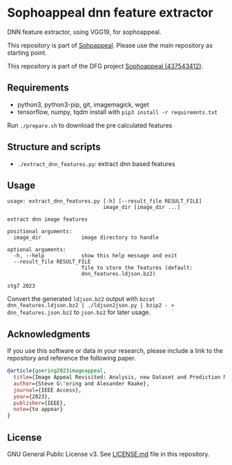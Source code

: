 # Sophoappeal dnn feature extractor
DNN feature extractor, using VGG19, for sophoappeal.

This repository is part of [Sohpappeal](https://github.com/Telecommunication-Telemedia-Assessment/sophoappeal).
Please use the main repository as starting point.

This repository is part of the DFG project [Sophoappeal (437543412)](https://www.tu-ilmenau.de/universitaet/fakultaeten/fakultaet-elektrotechnik-und-informationstechnik/profil/institute-und-fachgebiete/fachgebiet-audiovisuelle-technik/forschung/dfg-projekt-sophoappeal).


## Requirements


* python3, python3-pip, git, imagemagick, wget
* tensorflow, numpy, tqdm install with `pip3 install -r requiremnts.txt`

Run `./prepare.sh` to download the pre calculated features

## Structure and scripts

* `./extract_dnn_features.py`: extract dnn based features

## Usage
```
usage: extract_dnn_features.py [-h] [--result_file RESULT_FILE]
                               image_dir [image_dir ...]

extract dnn image features

positional arguments:
  image_dir             image directory to handle

optional arguments:
  -h, --help            show this help message and exit
  --result_file RESULT_FILE
                        file to store the features (default:
                        dnn_features.ldjson.bz2)

stg7 2023
```

Convert the generated `ldjson.bz2` output with `bzcat dnn_features.ldjson.bz2 | ./ldjson2json.py | bzip2 - > dnn_features.json.bz2` to `json.bz2` for later usage.



## Acknowledgments

If you use this software or data in your research, please include a link to the repository and reference the following paper.

```bibtex
@article{goering2023imageappeal,
  title={Image Appeal Revisited: Analysis, new Dataset and Prediction Models},
  author={Steve G\"oring and Alexander Raake},
  journal={IEEE Access},
  year={2023},
  publisher={IEEE},
  note={to appear}
}
```

## License
GNU General Public License v3. See [LICENSE.md](./LICENSE.md) file in this repository.